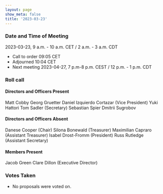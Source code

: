 ```yaml
---
layout: page
show_meta: false
title: '2023-03-23'
---
```


### Date and Time of Meeting

2023-03-23, 9 a.m. - 10 a.m. CET / 2 a.m. - 3 a.m. CDT

* Call to order 09:05 CET
* Adjourned 10:04 CET
* Next meeting 2023-04-27, 7 p.m-8 p.m. CEST / 12 p.m. - 1 p.m. CDT

### Roll call

#### Directors and Officers Present

Matt Cobby
Georg Gruetter
Daniel Izquierdo Cortazar (Vice President)
Yuki Hattori
Tom Sadler (Secretary)
Sebastian Spier
Dmitrii Sugrobov

#### Directors and Officers Absent

Danese Cooper (Chair)
Silona Bonewald (Treasurer)
Maximilian Capraro (Assistant Treasurer)
Isabel Drost-Fromm (President)
Russ Rutledge  (Assistant Secretary)

#### Members Present

Jacob Green
Clare Dillon (Executive Director)

### Votes Taken

* No proposals were voted on.
